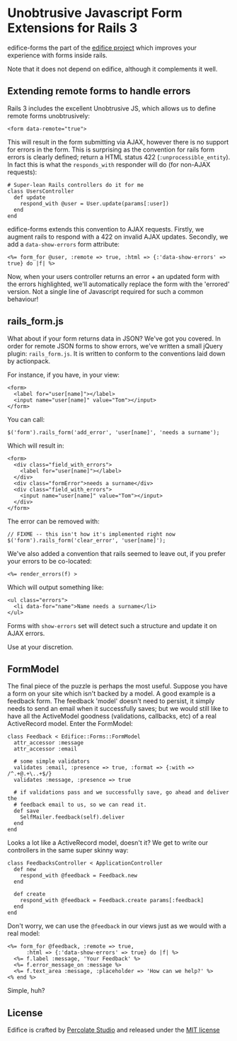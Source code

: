 Unobtrusive Javascript Form Extensions for Rails 3
==========================================

edifice-forms the part of the [edifice project](https://github.com/tmeasday/edifice) which improves your experience with forms inside rails.

Note that it does not depend on edifice, although it complements it well.

Extending remote forms to handle errors
---------------------------------------

Rails 3 includes the excellent Unobtrusive JS, which allows us to define remote forms unobtrusively:

    <form data-remote="true">

This will result in the form submitting via AJAX, however there is no support for errors in the form. This is surprising as the convention for rails form errors is clearly defined; return a HTML status 422 (`:unprocessible_entity`). In fact this is what the `responds_with` responder will do (for non-AJAX requests):

    # Super-lean Rails controllers do it for me
    class UsersController
      def update
        respond_with @user = User.update(params[:user])
      end
    end

edifice-forms extends this convention to AJAX requests. Firstly, we augment rails to respond with a 422 on invalid AJAX updates. Secondly, we add a `data-show-errors` form attribute:

    <%= form_for @user, :remote => true, :html => {:'data-show-errors' => true} do |f| %>

Now, when your users controller returns an error + an updated form with the errors highlighted, we'll automatically replace the form with the 'errored' version. Not a single line of Javascript required for such a common behaviour!

rails_form.js
-------------

What about if your form returns data in JSON? We've got you covered. In order for remote JSON forms to show errors, we've written a small jQuery plugin: `rails_form.js`. It is written to conform to the conventions laid down by actionpack. 

For instance, if you have, in your view:

    <form>
      <label for="user[name]"></label>
      <input name="user[name]" value="Tom"></input>
    </form>
    
You can call:

    $('form').rails_form('add_error', 'user[name]', 'needs a surname');

Which will result in:

    <form>
      <div class="field_with_errors">
        <label for="user[name]"></label>
      </div>
      <div class="formError">needs a surname</div>
      <div class="field_with_errors">
        <input name="user[name]" value="Tom"></input>
      </div>
    </form>

The error can be removed with:
    
    // FIXME -- this isn't how it's implemented right now
    $('form').rails_form('clear_error', 'user[name]');

We've also added a convention that rails seemed to leave out, if you prefer your errors to be co-located:

    <%= render_errors(f) >
    
Which will output something like:

    <ul class="errors">
      <li data-for="name">Name needs a surname</li>
    </ul>

Forms with `show-errors` set will detect such a structure and update it on AJAX errors.

Use at your discretion.

FormModel
---------

The final piece of the puzzle is perhaps the most useful. Suppose you have a form on your site which isn't backed by a model. A good example is a feedback form. The feedback 'model' doesn't need to persist, it simply needs to send an email when it successfully saves; but we would still like to have all the ActiveModel goodness (validations, callbacks, etc) of a real ActiveRecord model. Enter the FormModel:

    class Feedback < Edifice::Forms::FormModel
      attr_accessor :message
      attr_accessor :email

      # some simple validators
      validates :email, :presence => true, :format => {:with => /^.+@.+\..+$/}
      validates :message, :presence => true
      
      # if validations pass and we successfully save, go ahead and deliver the 
      # feedback email to us, so we can read it.
      def save
        SelfMailer.feedback(self).deliver
      end
    end

Looks a lot like a ActiveRecord model, doesn't it? We get to write our controllers in the same super skinny way:

    class FeedbacksController < ApplicationController
      def new
        respond_with @feedback = Feedback.new
      end
      
      def create
        respond_with @feedback = Feedback.create params[:feedback]
      end
    end

Don't worry, we can use the `@feedback` in our views just as we would with a real model:

    <%= form_for @feedback, :remote => true, 
          :html => {:'data-show-errors' => true} do |f| %>
      <%= f.label :message, 'Your Feedback' %>
      <%= f.error_message_on :message %>
      <%= f.text_area :message, :placeholder => 'How can we help?' %>
    <% end %>

Simple, huh?

License
-------

Edifice is crafted by [Percolate Studio](http://percolatestudio.com) and released under the [MIT license](www.opensource.org/licenses/MIT)
